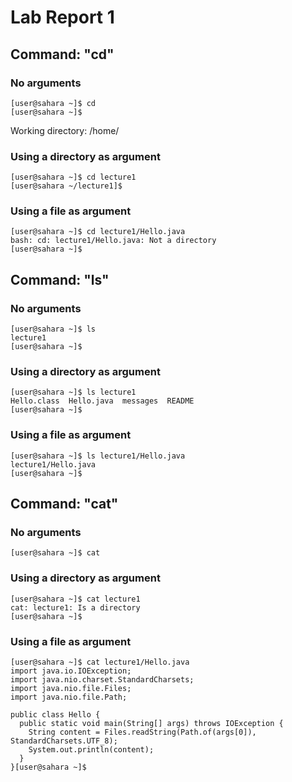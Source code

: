 # Lab Report 1

## Command: "cd"

### No arguments
```
[user@sahara ~]$ cd
[user@sahara ~]$
```
Working directory: /home/

### Using a directory as argument
```
[user@sahara ~]$ cd lecture1
[user@sahara ~/lecture1]$
```

### Using a file as argument
```
[user@sahara ~]$ cd lecture1/Hello.java
bash: cd: lecture1/Hello.java: Not a directory
[user@sahara ~]$ 
```

## Command: "ls"

### No arguments
```
[user@sahara ~]$ ls
lecture1
[user@sahara ~]$ 
```

### Using a directory as argument
```
[user@sahara ~]$ ls lecture1
Hello.class  Hello.java  messages  README
[user@sahara ~]$ 
```

### Using a file as argument
```
[user@sahara ~]$ ls lecture1/Hello.java
lecture1/Hello.java
[user@sahara ~]$ 
```

## Command: "cat"

### No arguments
```
[user@sahara ~]$ cat
```

### Using a directory as argument
```
[user@sahara ~]$ cat lecture1
cat: lecture1: Is a directory
[user@sahara ~]$ 
```

### Using a file as argument
```
[user@sahara ~]$ cat lecture1/Hello.java
import java.io.IOException;
import java.nio.charset.StandardCharsets;
import java.nio.file.Files;
import java.nio.file.Path;

public class Hello {
  public static void main(String[] args) throws IOException {
    String content = Files.readString(Path.of(args[0]), StandardCharsets.UTF_8);    
    System.out.println(content);
  }
}[user@sahara ~]$ 
```
